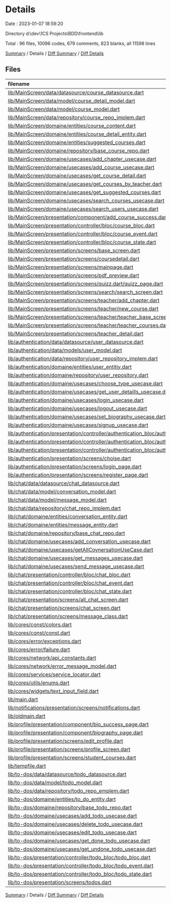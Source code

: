 # Details

Date : 2023-01-07 18:59:20

Directory d:\\dev\\1CS Projects\\BDD\\frontend\\lib

Total : 96 files,  10096 codes, 679 comments, 823 blanks, all 11598 lines

[Summary](results.md) / Details / [Diff Summary](diff.md) / [Diff Details](diff-details.md)

## Files
| filename | language | code | comment | blank | total |
| :--- | :--- | ---: | ---: | ---: | ---: |
| [lib/MainScreen/data/datasource/course_datasource.dart](/lib/MainScreen/data/datasource/course_datasource.dart) | Dart | 159 | 6 | 19 | 184 |
| [lib/MainScreen/data/model/course_detail_model.dart](/lib/MainScreen/data/model/course_detail_model.dart) | Dart | 58 | 24 | 13 | 95 |
| [lib/MainScreen/data/model/course_model.dart](/lib/MainScreen/data/model/course_model.dart) | Dart | 24 | 7 | 4 | 35 |
| [lib/MainScreen/data/repository/course_repo_implem.dart](/lib/MainScreen/data/repository/course_repo_implem.dart) | Dart | 86 | 0 | 10 | 96 |
| [lib/MainScreen/domaine/entities/course_content.dart](/lib/MainScreen/domaine/entities/course_content.dart) | Dart | 66 | 12 | 14 | 92 |
| [lib/MainScreen/domaine/entities/course_detail_entity.dart](/lib/MainScreen/domaine/entities/course_detail_entity.dart) | Dart | 29 | 4 | 5 | 38 |
| [lib/MainScreen/domaine/entities/suggested_courses.dart](/lib/MainScreen/domaine/entities/suggested_courses.dart) | Dart | 23 | 1 | 4 | 28 |
| [lib/MainScreen/domaine/repository/base_course_repo.dart](/lib/MainScreen/domaine/repository/base_course_repo.dart) | Dart | 17 | 0 | 5 | 22 |
| [lib/MainScreen/domaine/usecases/add_chapter_usecase.dart](/lib/MainScreen/domaine/usecases/add_chapter_usecase.dart) | Dart | 12 | 0 | 4 | 16 |
| [lib/MainScreen/domaine/usecases/add_course_usecase.dart](/lib/MainScreen/domaine/usecases/add_course_usecase.dart) | Dart | 11 | 0 | 4 | 15 |
| [lib/MainScreen/domaine/usecases/get_course_detail.dart](/lib/MainScreen/domaine/usecases/get_course_detail.dart) | Dart | 11 | 0 | 4 | 15 |
| [lib/MainScreen/domaine/usecases/get_courses_by_teacher.dart](/lib/MainScreen/domaine/usecases/get_courses_by_teacher.dart) | Dart | 11 | 0 | 4 | 15 |
| [lib/MainScreen/domaine/usecases/get_suggested_courses.dart](/lib/MainScreen/domaine/usecases/get_suggested_courses.dart) | Dart | 11 | 0 | 4 | 15 |
| [lib/MainScreen/domaine/usecases/search_courses_usecase.dart](/lib/MainScreen/domaine/usecases/search_courses_usecase.dart) | Dart | 11 | 0 | 4 | 15 |
| [lib/MainScreen/domaine/usecases/search_users_usecase.dart](/lib/MainScreen/domaine/usecases/search_users_usecase.dart) | Dart | 11 | 0 | 4 | 15 |
| [lib/MainScreen/presentation/component/add_course_success.dart](/lib/MainScreen/presentation/component/add_course_success.dart) | Dart | 77 | 1 | 3 | 81 |
| [lib/MainScreen/presentation/controller/bloc/course_bloc.dart](/lib/MainScreen/presentation/controller/bloc/course_bloc.dart) | Dart | 173 | 0 | 13 | 186 |
| [lib/MainScreen/presentation/controller/bloc/course_event.dart](/lib/MainScreen/presentation/controller/bloc/course_event.dart) | Dart | 44 | 0 | 16 | 60 |
| [lib/MainScreen/presentation/controller/bloc/course_state.dart](/lib/MainScreen/presentation/controller/bloc/course_state.dart) | Dart | 123 | 25 | 16 | 164 |
| [lib/MainScreen/presentation/screens/base_screen.dart](/lib/MainScreen/presentation/screens/base_screen.dart) | Dart | 104 | 15 | 9 | 128 |
| [lib/MainScreen/presentation/screens/coursedetail.dart](/lib/MainScreen/presentation/screens/coursedetail.dart) | Dart | 395 | 10 | 12 | 417 |
| [lib/MainScreen/presentation/screens/mainpage.dart](/lib/MainScreen/presentation/screens/mainpage.dart) | Dart | 545 | 1 | 20 | 566 |
| [lib/MainScreen/presentation/screens/pdf_preview.dart](/lib/MainScreen/presentation/screens/pdf_preview.dart) | Dart | 20 | 0 | 4 | 24 |
| [lib/MainScreen/presentation/screens/quizz.dart/quizz_page.dart](/lib/MainScreen/presentation/screens/quizz.dart/quizz_page.dart) | Dart | 446 | 45 | 10 | 501 |
| [lib/MainScreen/presentation/screens/search/search_screen.dart](/lib/MainScreen/presentation/screens/search/search_screen.dart) | Dart | 313 | 17 | 15 | 345 |
| [lib/MainScreen/presentation/screens/teacher/add_chapter.dart](/lib/MainScreen/presentation/screens/teacher/add_chapter.dart) | Dart | 761 | 35 | 31 | 827 |
| [lib/MainScreen/presentation/screens/teacher/new_course.dart](/lib/MainScreen/presentation/screens/teacher/new_course.dart) | Dart | 885 | 26 | 29 | 940 |
| [lib/MainScreen/presentation/screens/teacher/teacher_base_screen.dart](/lib/MainScreen/presentation/screens/teacher/teacher_base_screen.dart) | Dart | 97 | 15 | 10 | 122 |
| [lib/MainScreen/presentation/screens/teacher/teacher_courses.dart](/lib/MainScreen/presentation/screens/teacher/teacher_courses.dart) | Dart | 225 | 23 | 10 | 258 |
| [lib/MainScreen/presentation/screens/teacher_detail.dart](/lib/MainScreen/presentation/screens/teacher_detail.dart) | Dart | 262 | 1 | 9 | 272 |
| [lib/authentication/data/datasource/user_datasource.dart](/lib/authentication/data/datasource/user_datasource.dart) | Dart | 183 | 1 | 24 | 208 |
| [lib/authentication/data/models/user_model.dart](/lib/authentication/data/models/user_model.dart) | Dart | 34 | 0 | 4 | 38 |
| [lib/authentication/data/repository/user_repository_implem.dart](/lib/authentication/data/repository/user_repository_implem.dart) | Dart | 75 | 0 | 14 | 89 |
| [lib/authentication/domaine/entities/user_entitiy.dart](/lib/authentication/domaine/entities/user_entitiy.dart) | Dart | 19 | 0 | 4 | 23 |
| [lib/authentication/domaine/repository/user_repository.dart](/lib/authentication/domaine/repository/user_repository.dart) | Dart | 12 | 1 | 14 | 27 |
| [lib/authentication/domaine/usecases/choose_type_usecase.dart](/lib/authentication/domaine/usecases/choose_type_usecase.dart) | Dart | 10 | 0 | 4 | 14 |
| [lib/authentication/domaine/usecases/get_user_detaills_usecase.dart](/lib/authentication/domaine/usecases/get_user_detaills_usecase.dart) | Dart | 11 | 0 | 4 | 15 |
| [lib/authentication/domaine/usecases/login_usecase.dart](/lib/authentication/domaine/usecases/login_usecase.dart) | Dart | 11 | 0 | 4 | 15 |
| [lib/authentication/domaine/usecases/logout_usecase.dart](/lib/authentication/domaine/usecases/logout_usecase.dart) | Dart | 10 | 0 | 5 | 15 |
| [lib/authentication/domaine/usecases/set_biography_usecase.dart](/lib/authentication/domaine/usecases/set_biography_usecase.dart) | Dart | 10 | 0 | 4 | 14 |
| [lib/authentication/domaine/usecases/signup_usecase.dart](/lib/authentication/domaine/usecases/signup_usecase.dart) | Dart | 11 | 0 | 5 | 16 |
| [lib/authentication/presentation/controller/authentication_bloc/authentication_bloc.dart](/lib/authentication/presentation/controller/authentication_bloc/authentication_bloc.dart) | Dart | 139 | 0 | 11 | 150 |
| [lib/authentication/presentation/controller/authentication_bloc/authentication_event.dart](/lib/authentication/presentation/controller/authentication_bloc/authentication_event.dart) | Dart | 42 | 0 | 18 | 60 |
| [lib/authentication/presentation/controller/authentication_bloc/authentication_state.dart](/lib/authentication/presentation/controller/authentication_bloc/authentication_state.dart) | Dart | 40 | 0 | 19 | 59 |
| [lib/authentication/presentation/screens/choise.dart](/lib/authentication/presentation/screens/choise.dart) | Dart | 215 | 0 | 5 | 220 |
| [lib/authentication/presentation/screens/login_page.dart](/lib/authentication/presentation/screens/login_page.dart) | Dart | 359 | 7 | 14 | 380 |
| [lib/authentication/presentation/screens/register_page.dart](/lib/authentication/presentation/screens/register_page.dart) | Dart | 328 | 1 | 16 | 345 |
| [lib/chat/data/datasource/chat_datasource.dart](/lib/chat/data/datasource/chat_datasource.dart) | Dart | 105 | 4 | 14 | 123 |
| [lib/chat/data/model/conversation_model.dart](/lib/chat/data/model/conversation_model.dart) | Dart | 19 | 17 | 8 | 44 |
| [lib/chat/data/model/message_model.dart](/lib/chat/data/model/message_model.dart) | Dart | 25 | 3 | 7 | 35 |
| [lib/chat/data/repository/chat_repo_implem.dart](/lib/chat/data/repository/chat_repo_implem.dart) | Dart | 49 | 0 | 7 | 56 |
| [lib/chat/domaine/entities/conversation_entity.dart](/lib/chat/domaine/entities/conversation_entity.dart) | Dart | 17 | 1 | 4 | 22 |
| [lib/chat/domaine/entities/message_entity.dart](/lib/chat/domaine/entities/message_entity.dart) | Dart | 20 | 1 | 4 | 25 |
| [lib/chat/domaine/repository/base_chat_repo.dart](/lib/chat/domaine/repository/base_chat_repo.dart) | Dart | 11 | 4 | 5 | 20 |
| [lib/chat/domaine/usecases/add_conversation_usecase.dart](/lib/chat/domaine/usecases/add_conversation_usecase.dart) | Dart | 10 | 0 | 4 | 14 |
| [lib/chat/domaine/usecases/getAllCovnersationUseCase.dart](/lib/chat/domaine/usecases/getAllCovnersationUseCase.dart) | Dart | 11 | 0 | 4 | 15 |
| [lib/chat/domaine/usecases/get_messages_usecase.dart](/lib/chat/domaine/usecases/get_messages_usecase.dart) | Dart | 11 | 0 | 4 | 15 |
| [lib/chat/domaine/usecases/send_message_usecase.dart](/lib/chat/domaine/usecases/send_message_usecase.dart) | Dart | 11 | 0 | 4 | 15 |
| [lib/chat/presentation/controller/bloc/chat_bloc.dart](/lib/chat/presentation/controller/bloc/chat_bloc.dart) | Dart | 99 | 4 | 8 | 111 |
| [lib/chat/presentation/controller/bloc/chat_event.dart](/lib/chat/presentation/controller/bloc/chat_event.dart) | Dart | 25 | 0 | 10 | 35 |
| [lib/chat/presentation/controller/bloc/chat_state.dart](/lib/chat/presentation/controller/bloc/chat_state.dart) | Dart | 67 | 9 | 8 | 84 |
| [lib/chat/presentation/screens/all_chat_screen.dart](/lib/chat/presentation/screens/all_chat_screen.dart) | Dart | 210 | 6 | 11 | 227 |
| [lib/chat/presentation/screens/chat_screen.dart](/lib/chat/presentation/screens/chat_screen.dart) | Dart | 122 | 34 | 11 | 167 |
| [lib/chat/presentation/screens/message_class.dart](/lib/chat/presentation/screens/message_class.dart) | Dart | 10 | 0 | 1 | 11 |
| [lib/cores/const/colors.dart](/lib/cores/const/colors.dart) | Dart | 7 | 0 | 1 | 8 |
| [lib/cores/const/const.dart](/lib/cores/const/const.dart) | Dart | 3 | 0 | 0 | 3 |
| [lib/cores/error/exceptions.dart](/lib/cores/error/exceptions.dart) | Dart | 9 | 1 | 8 | 18 |
| [lib/cores/error/failure.dart](/lib/cores/error/failure.dart) | Dart | 13 | 0 | 7 | 20 |
| [lib/cores/network/api_constants.dart](/lib/cores/network/api_constants.dart) | Dart | 16 | 0 | 6 | 22 |
| [lib/cores/network/error_message_model.dart](/lib/cores/network/error_message_model.dart) | Dart | 17 | 0 | 4 | 21 |
| [lib/cores/services/service_locator.dart](/lib/cores/services/service_locator.dart) | Dart | 83 | 12 | 11 | 106 |
| [lib/cores/utils/enums.dart](/lib/cores/utils/enums.dart) | Dart | 5 | 0 | 0 | 5 |
| [lib/cores/widgets/text_input_field.dart](/lib/cores/widgets/text_input_field.dart) | Dart | 45 | 1 | 4 | 50 |
| [lib/main.dart](/lib/main.dart) | Dart | 34 | 0 | 7 | 41 |
| [lib/notifications/presentation/screens/notifications.dart](/lib/notifications/presentation/screens/notifications.dart) | Dart | 69 | 0 | 6 | 75 |
| [lib/oldmain.dart](/lib/oldmain.dart) | Dart | 36 | 1 | 7 | 44 |
| [lib/profile/presentation/component/bio_success_page.dart](/lib/profile/presentation/component/bio_success_page.dart) | Dart | 77 | 1 | 3 | 81 |
| [lib/profile/presentation/component/biography_page.dart](/lib/profile/presentation/component/biography_page.dart) | Dart | 138 | 5 | 6 | 149 |
| [lib/profile/presentation/screens/edit_profile.dart](/lib/profile/presentation/screens/edit_profile.dart) | Dart | 137 | 0 | 4 | 141 |
| [lib/profile/presentation/screens/profile_screen.dart](/lib/profile/presentation/screens/profile_screen.dart) | Dart | 434 | 26 | 17 | 477 |
| [lib/profile/presentation/screens/student_courses.dart](/lib/profile/presentation/screens/student_courses.dart) | Dart | 14 | 0 | 3 | 17 |
| [lib/tempfile.dart](/lib/tempfile.dart) | Dart | 0 | 205 | 31 | 236 |
| [lib/to-dos/data/datasource/todo_datasource.dart](/lib/to-dos/data/datasource/todo_datasource.dart) | Dart | 87 | 2 | 10 | 99 |
| [lib/to-dos/data/model/todo_model.dart](/lib/to-dos/data/model/todo_model.dart) | Dart | 24 | 0 | 4 | 28 |
| [lib/to-dos/data/repository/todo_repo_emplem.dart](/lib/to-dos/data/repository/todo_repo_emplem.dart) | Dart | 61 | 0 | 8 | 69 |
| [lib/to-dos/domaine/entities/to_do_entity.dart](/lib/to-dos/domaine/entities/to_do_entity.dart) | Dart | 15 | 1 | 4 | 20 |
| [lib/to-dos/domaine/repository/base_todo_repo.dart](/lib/to-dos/domaine/repository/base_todo_repo.dart) | Dart | 10 | 0 | 3 | 13 |
| [lib/to-dos/domaine/usecases/add_todo_usecase.dart](/lib/to-dos/domaine/usecases/add_todo_usecase.dart) | Dart | 11 | 0 | 4 | 15 |
| [lib/to-dos/domaine/usecases/delete_todo_usecase.dart](/lib/to-dos/domaine/usecases/delete_todo_usecase.dart) | Dart | 11 | 0 | 4 | 15 |
| [lib/to-dos/domaine/usecases/edit_todo_usecase.dart](/lib/to-dos/domaine/usecases/edit_todo_usecase.dart) | Dart | 11 | 0 | 4 | 15 |
| [lib/to-dos/domaine/usecases/get_done_todo_usecase.dart](/lib/to-dos/domaine/usecases/get_done_todo_usecase.dart) | Dart | 11 | 0 | 4 | 15 |
| [lib/to-dos/domaine/usecases/get_undone_todo_usecase.dart](/lib/to-dos/domaine/usecases/get_undone_todo_usecase.dart) | Dart | 11 | 0 | 4 | 15 |
| [lib/to-dos/presentation/controller/todo_bloc/todo_bloc.dart](/lib/to-dos/presentation/controller/todo_bloc/todo_bloc.dart) | Dart | 74 | 0 | 7 | 81 |
| [lib/to-dos/presentation/controller/todo_bloc/todo_event.dart](/lib/to-dos/presentation/controller/todo_bloc/todo_event.dart) | Dart | 17 | 0 | 9 | 26 |
| [lib/to-dos/presentation/controller/todo_bloc/todo_state.dart](/lib/to-dos/presentation/controller/todo_bloc/todo_state.dart) | Dart | 55 | 11 | 7 | 73 |
| [lib/to-dos/presentation/screens/todos.dart](/lib/to-dos/presentation/screens/todos.dart) | Dart | 1,220 | 52 | 34 | 1,306 |

[Summary](results.md) / Details / [Diff Summary](diff.md) / [Diff Details](diff-details.md)